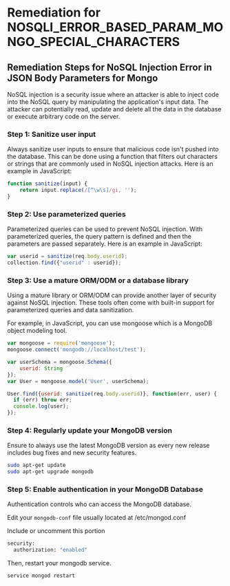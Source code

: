 # Remediation for NOSQLI_ERROR_BASED_PARAM_MONGO_SPECIAL_CHARACTERS

## Remediation Steps for NoSQL Injection Error in JSON Body Parameters for Mongo

NoSQL injection is a security issue where an attacker is able to inject code into the NoSQL query by manipulating the application's input data. The attacker can potentially read, update and delete all the data in the database or execute arbitrary code on the server. 

### Step 1: Sanitize user input
Always sanitize user inputs to ensure that malicious code isn't pushed into the database. This can be done using a function that filters out characters or strings that are commonly used in NoSQL injection attacks. Here is an example in JavaScript:

```javascript
function sanitize(input) {
    return input.replace(/[^\w\s]/gi, '');
}
```

### Step 2: Use parameterized queries
Parameterized queries can be used to prevent NoSQL injection. With parameterized queries, the query pattern is defined and then the parameters are passed separately. Here is an example in JavaScript:

```javascript
var userid = sanitize(req.body.userid);  
collection.find({"userid" : userid});
```

### Step 3: Use a mature ORM/ODM or a database library
Using a mature library or ORM/ODM can provide another layer of security against NoSQL injection. These tools often come with built-in support for parameterized queries and data sanitization.

For example, in JavaScript, you can use mongoose which is a MongoDB object modeling tool.

```javascript
var mongoose = require('mongoose');
mongoose.connect('mongodb://localhost/test');

var userSchema = mongoose.Schema({
    userid: String
});
var User = mongoose.model('User', userSchema);

User.find({userid: sanitize(req.body.userid)}, function(err, user) {
  if (err) throw err;
  console.log(user);
});
```

### Step 4: Regularly update your MongoDB version
Ensure to always use the latest MongoDB version as every new release includes bug fixes and new security features.

```bash
sudo apt-get update
sudo apt-get upgrade mongodb
```

### Step 5: Enable authentication in your MongoDB Database
Authentication controls who can access the MongoDB database.

Edit your `mongodb-conf` file usually located at /etc/mongod.conf

Include or uncomment this portion

```bash
security:
  authorization: "enabled"
```

Then, restart your mongodb service.

```bash
service mongod restart
```